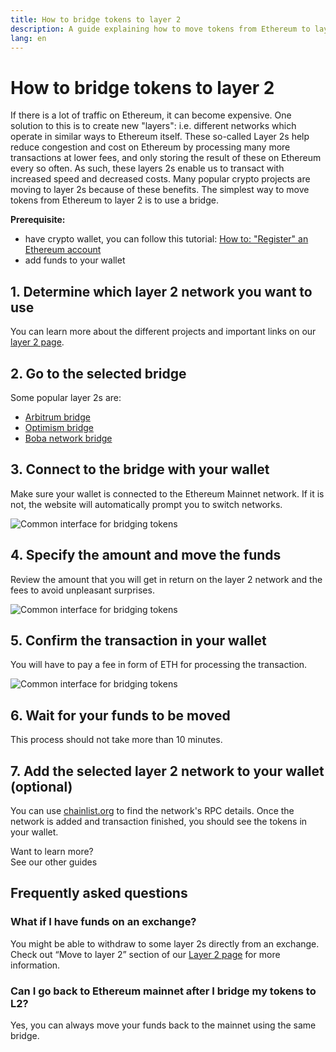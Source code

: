 ```yaml
---
title: How to bridge tokens to layer 2
description: A guide explaining how to move tokens from Ethereum to layer 2 using a bridge.
lang: en
---
```


# How to bridge tokens to layer 2

If there is a lot of traffic on Ethereum, it can become expensive. One solution to this is to create new "layers": i.e. different networks which operate in similar ways to Ethereum itself. These so-called Layer 2s help reduce congestion and cost on Ethereum by processing many more transactions at lower fees, and only storing the result of these on Ethereum every so often. As such, these layers 2s enable us to transact with increased speed and decreased costs. Many popular crypto projects are moving to layer 2s because of these benefits. The simplest way to move tokens from Ethereum to layer 2 is to use a bridge.

**Prerequisite:**

- have crypto wallet, you can follow this tutorial: [How to: "Register" an Ethereum account](/guides/how-to-create-an-ethereum-account/)
- add funds to your wallet

## 1. Determine which layer 2 network you want to use

You can learn more about the different projects and important links on our [layer 2 page](/layer-2/).

## 2. Go to the selected bridge

Some popular layer 2s are:

- [Arbitrum bridge](https://bridge.arbitrum.io/?l2ChainId=42161)
- [Optimism bridge](https://app.optimism.io/bridge/deposit)
- [Boba network bridge](https://gateway.boba.network/)

## 3. Connect to the bridge with your wallet

Make sure your wallet is connected to the Ethereum Mainnet network. If it is not, the website will automatically prompt you to switch networks.

![Common interface for bridging tokens](./bridge1.png)

## 4. Specify the amount and move the funds

Review the amount that you will get in return on the layer 2 network and the fees to avoid unpleasant surprises.

![Common interface for bridging tokens](./bridge2.png)

## 5. Confirm the transaction in your wallet

You will have to pay a fee in form of ETH for processing the transaction.

![Common interface for bridging tokens](./bridge3.png)

## 6. Wait for your funds to be moved

This process should not take more than 10 minutes.

## 7. Add the selected layer 2 network to your wallet (optional)

You can use [chainlist.org](http://chainlist.org) to find the network's RPC details. Once the network is added and transaction finished, you should see the tokens in your wallet.
<br />

<InfoBanner shouldSpaceBetween emoji=":eyes:">
  <div>Want to learn more?</div>
  <ButtonLink to="/guides/">
    See our other guides
  </ButtonLink>
</InfoBanner>

## Frequently asked questions

### What if I have funds on an exchange?

You might be able to withdraw to some layer 2s directly from an exchange. Check out “Move to layer 2” section of our [Layer 2 page](/layer-2/) for more information.

### Can I go back to Ethereum mainnet after I bridge my tokens to L2?

Yes, you can always move your funds back to the mainnet using the same bridge.
